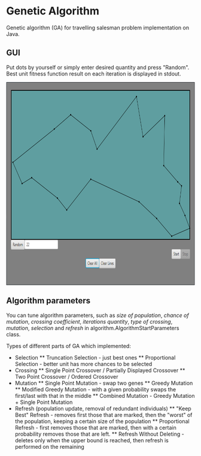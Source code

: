 # Genetic Algorithm

Genetic algorithm (GA) for travelling salesman problem implementation on Java.

## GUI

Put dots by yourself or simply enter desired quantity and press "Random". 
Best unit fitness function result on each iteration is displayed in stdout. 

<a href="url"><img src="https://github.com/VladNamik/GeneticAlgorithm/blob/master/screenshots/main.png?raw=true" align="center" height="542" width="842"></a>

## Algorithm parameters

You can tune algorithm parameters, such as _size of population_, _chance of mutation_, _crossing coefficient_, _iterations quantity_, _type of crossing_, _mutation_, _selection_ and _refresh_ in algorithm.AlgorithmStartParameters class.

Types of different parts of GA which implemented:
* Selection
** Truncation Selection - just best ones
** Proportional Selection - better unit has more chances to be selected 
* Crossing
** Single Point Crossover / Partially Displayed Crossover
** Two Point Crossover / Ordered Crossover
* Mutation
** Single Point Mutation - swap two genes
** Greedy Mutation
** Modified Greedy Mutation - with a given probability swaps the first/last with that in the middle
** Combined Mutation - Greedy Mutation + Single Point Mutation
* Refresh (population update, removal of redundant individuals)
** "Keep Best" Refresh - removes first those that are marked, then the "worst" of the population, keeping a certain size of the population
** Proportional Refresh - first removes those that are marked, then with a certain probability removes those that are left.
** Refresh Without Deleting - deletes only when the upper bound is reached, then refresh is performed on the remaining
